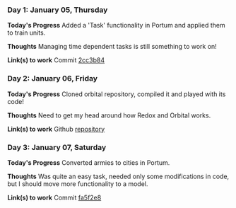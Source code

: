 ### Day 1: January 05, Thursday

**Today's Progress**
Added a 'Task' functionality in Portum and applied them to train units.

**Thoughts**
Managing time dependent tasks is still something to work on!

**Link(s) to work**
Commit [2cc3b84](https://github.com/Dohxis/Portum/commit/2cc3b84579bfeb7fd36193e22c30c9d3089d707e)

### Day 2: January 06, Friday

**Today's Progress**
Cloned orbital repository, compiled it and played with its code!

**Thoughts**
Need to get my head around how Redox and Orbital works.

**Link(s) to work**
Github [repository](https://github.com/Dohxis/orbital)

### Day 3: January 07, Saturday

**Today's Progress**
Converted armies to cities in Portum.

**Thoughts**
Was quite an easy task, needed only some modifications in code, but I should
move more functionality to a model.

**Link(s) to work**
Commit [fa5f2e8](https://github.com/Dohxis/Portum/commit/fa5f2e8dc57940e48866a22b65f50b7457392c96)
